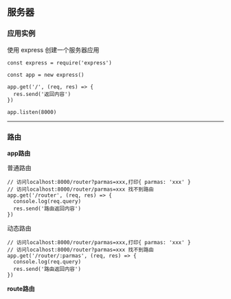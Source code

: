 ## 服务器

### 应用实例

使用 express 创建一个服务器应用

```tsx
const express = require('express')

const app = new express()

app.get('/', (req, res) => {
  res.send('返回内容')
})

app.listen(8000)
```



------

### 路由

**app路由**

普通路由

```tsx
// 访问localhost:8000/router?parmas=xxx,打印{ parmas: 'xxx' }
// 访问localhost:8000/router/parmas=xxx 找不到路由
app.get('/router', (req, res) => {
  console.log(req.query)    
  res.send('路由返回内容')
})
```

动态路由

```tsx
// 访问localhost:8000/router/parmas=xxx,打印{ parmas: 'xxx' }
// 访问localhost:8000/router?parmas=xxx 找不到路由
app.get('/router/:parmas', (req, res) => {
  console.log(req.query)    
  res.send('路由返回内容')
})
```

**route路由**

在express后续更新中，加入了 `route` 来进行路由的额外配置，注意和直接用 app 进行配置路由的区别

```tsx
const router = express.Router()

// 访问localhost:8000/sample时触发
app.get('/sample', function(req, res) {
  res.send('this is a sample!')
})

// 访问localhost:8000/app时触发
router.get('/', function(req, res) {
  res.send('home page!')
});

// 访问localhost:8000/app/about时触发
router.get('/about', function(req, res) {
  res.send('about page!')
});

app.use('/app', router);		// 使用中间件进行配置，如果这里使用的路径是 / 那就和使用app没什么区别
```



-----

### 中间件

本质上来说，一个 Express 应用就是在调用各种中间件

中间件是一个函数，它可以访问请求和响应对象，和 web 应用中处理 `请求-响应` 循环流程中的中间件（一般被命名为 next 的变量）

**中间件功能：**

- 执行代码
- 修改请求和响应对象
- 终结 `请求-响应` 循环
- 调用堆栈中的下一个中间件

**中间件和路由匹配原理**

匹配顺序：由声明顺序决定

> 当存在 `app.use('/')` 和 `app.use('/news')` 时，访问 `~/news` 会执行 `/` 和 `/news` 的方法（执行顺序看定义的顺序 如果先定义 `app.use('/news')` 则先执行 `/news`）

中间件匹配机制：模糊匹配，从根路径开始向子路径匹配，如果存在满足的父路径，也可匹配

> 如访问 `~/news/app` 可以匹配到 `/news` 中间件

路由匹配机制：精确匹配

**next**

- 决定了是否继续往下匹配路由并执行对应操作
- 声明路由和中间件都是在往同一个express框架中内置存放函数的数组里做push操作，当请求地址满足路由条件时会依次从这个内置数组里，寻找可以满足匹配条件的方法并执行，直到没有 `next() `或者再也找不到满足匹配条件的函数

```tsx
// 如(假定ABD函数里都有next(),C没有 )：
// 访问/news/app时,执行顺序为:B→C,虽然D也可被匹配到,但是因为C中没有next(),D在C后声明,所以不会执行D
app.get('/news', function A(){})

app.use('/news/app', function B(){})  

app.get('/news/app', function C(){})

app.use('/',  function D(){})
```

**应用级中间件**

```tsx
let time = new Date()

// 如果这里不写next() 则只会打印时间而不会向下匹配路由 即打印了时间但不会执行news路由的操作
app.use('/', (req,res,next) => {
  console.log(`/的时间: ${time}`);     
  next();     
})  

// 访问localhost:3001/news时,先打印/的时间,再打印/news的时间,最后才响应/news路由 (如果此方法里没有写next() 则不会执行匹配get路由并send网页
app.use('/news', (req,res,next) => {     
  console.log(`news的时间: ${time}`)
  next()
})

app.get('/', (req,res) => {
  res.send('主页')
})

app.get('/news',function(req,res){
  res.send('新闻页')
})
```

**路由中间件**

```tsx
// 都是匹配/news路由,先在第一个路由里设置自己想要的操作然后next()去匹配下一个/news路由并响应,即实现了/news路由在渲染页面前执行一系列操作的功能
app.use('/news', (req,res,next) => {     
  console.log('这是路由中间件')      
  next()
})

app.get('/news', (req,res) => {
  res.send('这是路由中间件news')
})
```

**错误处理中间件**

```tsx
app.get('/', (req,res) => {
  res.send('/路由')
})

app.get('/news', (req,res) => {
  res.send('news/路由')
})

// 匹配所有路由,并且错误处理的路由一定要放在最后声明 
app.use('/', (req,res) => {
  res.status(404).send('这是404,表示路由没有匹配到')    
})
```

**内置中间件**

```tsx
// 在项目根目录下public目录中放置静态文件 然后在浏览器里访问localhost:8000/文件名时,会自动在public寻找该文件并响应
app.use(express.static('public'))

// 使用虚拟路径,指定一个虚拟路径(原文件夹下不存在该路径),浏览器里访问localhost:3000/文件名,和访问localhost:8000/static/文件名时 效果一样 起到注明效果
app.use('/static',express.static('public'))
```
